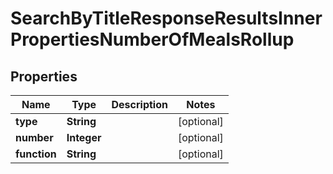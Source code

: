 

# SearchByTitleResponseResultsInnerPropertiesNumberOfMealsRollup


## Properties

| Name | Type | Description | Notes |
|------------ | ------------- | ------------- | -------------|
|**type** | **String** |  |  [optional] |
|**number** | **Integer** |  |  [optional] |
|**function** | **String** |  |  [optional] |



